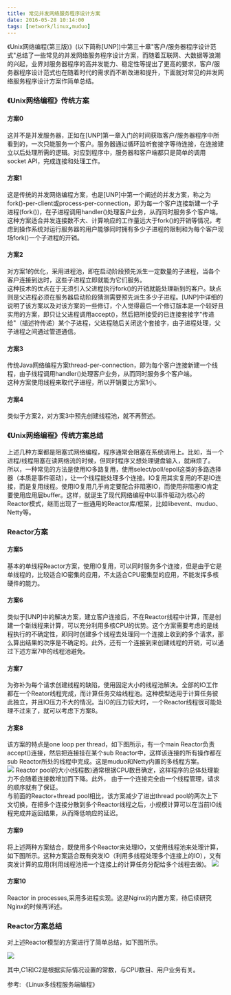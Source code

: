 ```yaml
---
title: 常见并发网络服务程序设计方案
date: 2016-05-28 10:14:00
tags: [network/linux,muduo]
---
```

《Unix网络编程(第三版)》(以下简称[UNP])中第三十章"客户/服务器程序设计范式"总结了一些常见的并发网络服务程序设计方案，而随着互联网、大数据等浪潮的兴起，业界对服务器程序的高并发能力、稳定性等提出了更高的要求，客户/服务器程序设计范式也在随着时代的需求而不断改进和提升，下面就对常见的并发网络服务程序设计方案作简单总结。

<!--more-->

### 《Unix网络编程》传统方案
#### 方案0
这并不是并发服务器，正如在[UNP]第一章入门的时间获取客户/服务器程序中所看到的，一次只能服务一个客户。服务器通过循环监听套接字等待连接，在连接建立以后处理所需的逻辑。对应到程序中，服务器和客户端都只是简单的调用socket API，完成连接和处理工作。
#### 方案1
这是传统的并发网络编程方案，也是[UNP]中第一个阐述的并发方案，称之为fork()-per-client或process-per-connection，即为每一个客户连接新建一个子进程(fork())，在子进程调用handler()处理客户业务，从而同时服务多个客户端。      
这种方案适合并发连接数不大、计算响应的工作量远大于fork()的开销等情况，考虑到操作系统对运行服务器的用户能够同时拥有多少子进程的限制和为每个客户现场fork()一个子进程的开销。
#### 方案2
对方案1的优化，采用进程池，即在启动阶段预先派生一定数量的子进程，当各个客户连接到达时，这些子进程立即就能为它们服务。       
这种技术的优点在于无须引入父进程执行fork()的开销就能处理新到的客户。缺点则是父进程必须在服务器启动阶段猜测需要预先派生多少子进程。[UNP]中详细的说明了该方案以及对该方案的一些修订，个人觉得最后一个修订版本是一个较好且实用的方案，即只让父进程调用accept()，然后把所接受的已连接套接字"传递给"（描述符传递）某个子进程，父进程随后关闭这个套接字，由子进程处理，父子进程之间通过管道通信。
#### 方案3
传统Java网络编程方案thread-per-connection，即为每个客户连接新建一个线程，由子线程调用handler()处理客户业务，从而同时服务多个客户端。     
这种方案使用线程来取代子进程，所以开销要比方案1小。
#### 方案4
类似于方案2，对方案3中预先创建线程池，就不再赘述。

### 《Unix网络编程》传统方案总结

上述几种方案都是阻塞式网络编程，程序通常会阻塞在系统调用上。比如，当一个进程/线程阻塞在读网络流的时候，但同时程序又想处理键盘输入，就麻烦了。      
所以，一种常见的方法是使用IO多路复用，使用select/poll/epoll这类的多路选择器（本质是事件驱动），让一个线程能处理多个连接。IO复用其实复用的不是IO连接，而是复用线程。使用IO复用几乎肯定要配合非阻塞IO，而使用非阻塞IO肯定要使用应用层buffer。这样，就诞生了现代网络编程中以事件驱动为核心的Reactor模式，继而出现了一些通用的Reactor库/框架，比如libevent、muduo、Netty等。

### Reactor方案
#### 方案5
基本的单线程Reactor方案，使用IO复用，可以同时服务多个连接，但是由于它是单线程的，比较适合IO密集的应用，不太适合CPU密集型的应用，不能发挥多核硬件的能力。
#### 方案6
类似于[UNP]中的解决方案，建立客户连接后，不在Reactor线程中计算，而是创建一个新线程来计算，可以充分利用多核CPU的优势。这个方案需要考虑的是线程执行的不确定性，即同时创建多个线程去处理同一个连接上收到的多个请求，那么算出结果的次序是不确定的。此外，还有一个连接到来创建线程的开销，可以通过下述方案7中的线程池避免。
#### 方案7
为弥补为每个请求创建线程的缺陷，使用固定大小的线程池解决。全部的IO工作都在一个Reator线程完成，而计算任务交给线程池。这种模型适用于计算任务彼此独立，并且IO压力不大的情况。当IO的压力较大时，一个Reactor线程很可能处理不过来了，就可以考虑下方案8。
#### 方案8
该方案的特点是one loop per thread，如下图所示，有一个main Reactor负责accept()连接，然后把连接挂在某个sub Reactor中，这样该连接的所有操作都在sub Reactor所处的线程中完成。这是muduo和Netty内置的多线程方案。            
![](http://i.imgur.com/kccnUkP.png)
Reactor pool的大小(线程数)通常根据CPU数目确定，这样程序的总体处理能力不会随着连接数增加而下降。此外， 由于一个连接完全由一个线程管理，请求的顺序就有了保证。     
与前面的Reactor+thread pool相比，该方案减少了进出thread pool的两次上下文切换，在把多个连接分散到多个Reactor线程之后，小规模计算可以在当前IO线程完成并返回结果，从而降低响应的延迟。
#### 方案9
将上述两种方案结合，既使用多个Reactor来处理IO，又使用线程池来处理计算，如下图所示。这种方案适合既有突发IO（利用多线程处理多个连接上的IO），又有突发计算的应用(利用线程池把一个连接上的计算任务分配给多个线程去做)。
![](http://i.imgur.com/2bBaThf.png)
#### 方案10
Reactor in processes,采用多进程实现。这是Nginx的内置方案，待后续研究Nginx的时候再详述。

### Reactor方案总结
对上述Reactor模型的方案进行了简单总结，如下图所示。

![](http://i.imgur.com/n4bAxFY.png)

其中,C1和C2是根据实际情况设置的常数，与CPU数目、用户业务有关。



参考: 《Linux多线程服务端编程》
